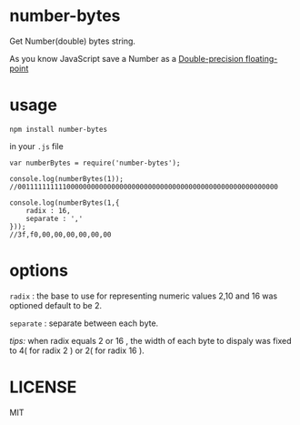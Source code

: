 # number-bytes

Get Number(double) bytes string.

As you know JavaScript save a Number as a [Double-precision floating-point](https://en.wikipedia.org/wiki/Double-precision_floating-point_format)


# usage
```
npm install number-bytes
```

in your `.js` file

```
var numberBytes = require('number-bytes');

console.log(numberBytes(1));
//0011111111110000000000000000000000000000000000000000000000000000

console.log(numberBytes(1,{
    radix : 16,
    separate : ','
}));
//3f,f0,00,00,00,00,00,00
```
# options
 `radix` :  the base to use for representing numeric values
            2,10 and 16 was optioned default to be 2.

 `separate` : separate between each byte.

 *tips:* when radix equals 2 or 16 , the width of each byte to dispaly was fixed to 4( for radix 2 ) or 2( for radix 16 ).

# LICENSE
MIT
